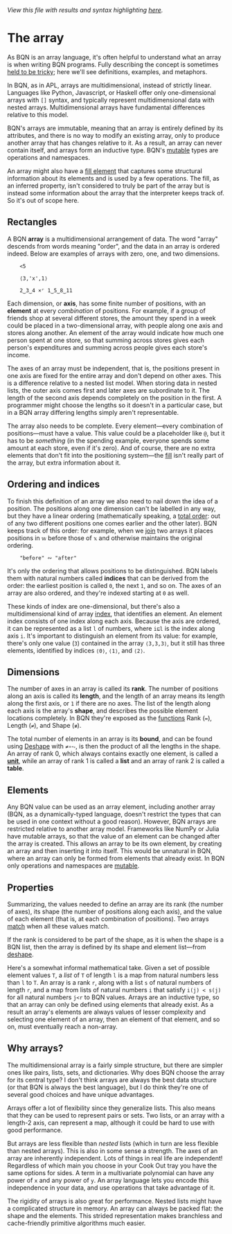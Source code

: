 *View this file with results and syntax highlighting [here](https://mlochbaum.github.io/BQN/doc/array.html).*

# The array

As BQN is an array language, it's often helpful to understand what an array is when writing BQN programs. Fully describing the concept is sometimes [held to be tricky](https://www.jsoftware.com/papers/array.htm); here we'll see definitions, examples, and metaphors.

In BQN, as in APL, arrays are multidimensional, instead of strictly linear. Languages like Python, Javascript, or Haskell offer only one-dimensional arrays with `[]` syntax, and typically represent multidimensional data with nested arrays. Multidimensional arrays have fundamental differences relative to this model.

BQN's arrays are immutable, meaning that an array is entirely defined by its attributes, and there is no way to modify an existing array, only to produce another array that has changes relative to it. As a result, an array can never contain itself, and arrays form an inductive type. BQN's [mutable](lexical.md#mutation) types are operations and namespaces.

An array might also have a [fill element](fill.md) that captures some structural information about its elements and is used by a few operations. The fill, as an inferred property, isn't considered to truly be part of the array but is instead some information about the array that the interpreter keeps track of. So it's out of scope here.

<!--GEN
xt ← ∾˝ Highlight∘•Repr¨ xv ← 3‿2‿6⥊×˜2+3×↕5
xs ← ≢ xv
d ← 64‿36

Ge ← "g"⊸At⊸Enc
g  ← "fill=currentColor|stroke-linecap=round|text-anchor=middle|font-size=14|font-family=BQN,monospace"
dg ← "font-size=24px|opacity=0.9|text-anchor=start"
tg ← "font-size=18px|text-anchor=end"
bg ← "class=bluegreen|stroke-width=3|style=fill:none|opacity=0.8"
gg ← "stroke=currentColor|stroke-width=1.5|opacity=0.1"
pg ← "class=purple|stroke-width=2|style=fill:none"

Text ← ("text" Attr "dy"‿"0.33em"∾Pos)⊸Enc
Line ← "line" Elt ("xy"≍⌜"12")≍˘○⥊ FmtNum
Path ← "path"⊘("path"At⊣) Elt "d"≍○<⊢
Pd ← ·∾∾¨⟜FmtNum
Rd ← Pos∘⊣ ∾ "width"‿"height"≍˘FmtNum∘⊢
Rect ← "rect"⊸At⊸Elt

strd ← (1⊑d) × str ← ×`⌾⌽1+«¯1↓xs
elp ← ⌽ ¯1 (+´∘↓≍⊑) xs (×`⌾⌽1⊸«)⊸×⌾(¯1⊸↓) el ← 2‿0‿3

pad ← 48‿40 ⋄ off ← pad+d+0‿28 ⋄ sh ← ¯4‿0
dim ← pad + ¯1⊑¨ tx‿ty ← off+d× ¯1(⊑{⟨↕𝕨,⥊+⌜´str×↕¨𝕩⟩}↓)xs
bp ← ⥊⌽(21×1.5‿¯1) (+⌾⊑ ≍ -⊸≍∘⊣)˘ 29‿21-⊸≍⊸+ ⍉> 0‿¯1⊸⊏¨tx‿ty

Tr ← {(𝕨⊢⊘(At˜)"g") Attr "transform"‿𝕩}
Tt ← Tr "translate("∾")"∾˜∾⟜","⊸∾´∘FmtNum

axp ← off⊸+¨<˘(⟨tx-⊑off,0⟩-0.35‿1.3×d) ∾ ⍉ (1‿0.3×d) -˜ (0.5‿0×-⊑d)≍strd×↕¨¯1↓xs
axd ← 50∾10(⊢-«)strd

(((-∾+˜)32‿15)+sh∾dim) SVG g Ge ⟨
  "class=code|stroke-width=1.5|rx=12" Rect sh Rd dim
  dg Ge 23‿¯2 Text "Array properties"
  "fill=#7f651c|opacity=0.1"Rect {⟨elp⊑⊸⊑tx,𝕩⟩(- Rd 2×⊢)23≍𝕩-14}2÷˜⊢´dim
  bg Path ("M hv"∾˜⊸∾"m v") Pd bp∾0‿16‿12
  tg Ge (⍉(tx+16)≍⌜ty) Text¨ xt

  ("font-size=18" Tr "rotate(-90)") Enc (-⌾⊑⌽off+d×¯0.9‿5) Text "Axis 0"
  ((off⊣⌾(¯1⊸⊑)elp⊑¨tx‿ty)-d×0‿1.8) Text "Position "∾•Repr ¯1⊑el
  (Tt elp⊑¨tx‿ty) Enc ⟨
    pg Path "M hvh" (Pd∾"z"˙) (÷⟜¯2∾(⊢∾-∘⊏)∘⊢) 0.7‿0.9×d
    (d×0‿¯1.2) Text "Element at "∾1↓∾"‿"⊸∾¨•Repr¨el
    (d×0‿¯0.75) Text "Value "∾•Repr el⊑xv
  ⟩

  "class=yellow" Ge ⟨
    "font-size=22px" Ge (0.7‿0.8‿0.25{(d×0.1‿0.25-(=⊑𝕩)⌽0‿𝕨)+⊑¨𝕩}¨1⌽axp) Text¨ FmtNum xs
    (off-1.1‿1.4×d) Text "Shape"
  ⟩
  "class=bluegreen|font-size=16" Ge (off-0.95‿1.95×d) Text "Rank 3"
  gg Path ∾ axd {o←=⊑𝕩 ⋄ ("M "∾o⊏"VH") Pd 16⊸+⌾(o⊸⊑)(⊑∾𝕨+o¬⊸⊑⊢´) ≍¨´𝕩}¨ axp
  pg Path ∾ axd {(("M "∾3⥊"hv"⌽˜=⊑𝕩)⥊˜≠)⊸Pd ∾∾⟜16‿𝕨‿6¨ ≍¨´𝕩}¨ axp
  ∾{Text⟜("0"⊸+)¨⟜(↕≠) 8+≍¨´𝕩}¨ axp
⟩
-->

## Rectangles

A BQN **array** is a multidimensional arrangement of data. The word "array" descends from words meaning "order", and the data in an array is ordered indeed. Below are examples of arrays with zero, one, and two dimensions.

        <5

        ⟨3,'x',1⟩

        2‿3‿4 ×⌜ 1‿5‿8‿11

Each dimension, or **axis**, has some finite number of positions, with an **element** at every *combination* of positions. For example, if a group of friends shop at several different stores, the amount they spend in a week could be placed in a two-dimensional array, with people along one axis and stores along another. An element of the array would indicate how much one person spent at one store, so that summing across stores gives each person's expenditures and summing across people gives each store's income.

The axes of an array must be independent, that is, the positions present in one axis are fixed for the entire array and don't depend on other axes. This is a difference relative to a nested list model. When storing data in nested lists, the outer axis comes first and later axes are subordinate to it. The length of the second axis depends completely on the position in the first. A programmer might choose the lengths so it doesn't in a particular case, but in a BQN array differing lengths simply aren't representable.

The array also needs to be complete. Every element—every combination of positions—must have a value. This value could be a placeholder like `@`, but it has to be *something* (in the spending example, everyone spends some amount at each store, even if it's zero). And of course, there are no extra elements that don't fit into the positioning system—the [fill](fill.md) isn't really part of the array, but extra information about it.

## Ordering and indices

To finish this definition of an array we also need to nail down the idea of a position. The positions along one dimension can't be labelled in any way, but they have a linear ordering (mathematically speaking, a [total order](https://en.wikipedia.org/wiki/Total_order): out of any two different positions one comes earlier and the other later). BQN keeps track of this order: for example, when we [join](join.md) two arrays it places positions in `𝕨` before those of `𝕩` and otherwise maintains the original ordering.

        "before" ∾ "after"

It's only the ordering that allows positions to be distinguished. BQN labels them with natural numbers called **indices** that can be derived from the order: the earliest position is called `0`, the next `1`, and so on. The axes of an array are also ordered, and they're indexed starting at `0` as well.

These kinds of index are one-dimensional, but there's also a multidimensional kind of array [index](indices.md), that identifies an element. An element index consists of one index along each axis. Because the axis are ordered, it can be represented as a list `l` of numbers, where `i⊑l` is the index along axis `i`. It's important to distinguish an element from its value: for example, there's only one value (`3`) contained in the array `⟨3,3,3⟩`, but it still has three elements, identified by indices `⟨0⟩`, `⟨1⟩`, and `⟨2⟩`.

## Dimensions

The number of axes in an array is called its **rank**. The number of positions along an axis is called its **length**, and the length of an array means its length along the first axis, or `1` if there are no axes. The list of the length along each axis is the array's **shape**, and describes the possible element locations completely. In BQN they're exposed as the [functions](shape.md) Rank (`=`), Length (`≠`), and Shape (`≢`).

The total number of elements in an array is its **bound**, and can be found using [Deshape](reshape.md) with `≠∘⥊`, is then the product of all the lengths in the shape. An array of rank 0, which always contains exactly one element, is called a [**unit**](enclose.md#whats-a-unit), while an array of rank 1 is called a **list** and an array of rank 2 is called a **table**.

## Elements

Any BQN value can be used as an array element, including another array (BQN, as a dynamically-typed language, doesn't restrict the types that can be used in one context without a good reason). However, BQN arrays are restricted relative to another array model. Frameworks like NumPy or Julia have mutable arrays, so that the value of an element can be changed after the array is created. This allows an array to be its own element, by creating an array and then inserting it into itself. This would be unnatural in BQN, where an array can only be formed from elements that already exist. In BQN only operations and namespaces are [mutable](lexical.md#mutation).

## Properties

Summarizing, the values needed to define an array are its rank (the number of axes), its shape (the number of positions along each axis), and the value of each element (that is, at each combination of positions). Two arrays [match](match.md) when all these values match.

If the rank is considered to be part of the shape, as it is when the shape is a BQN list, then the array is defined by its shape and element list—from [deshape](reshape.md).

Here's a somewhat informal mathematical take. Given a set of possible element values `T`, a *list* of `T` of length `l` is a map from natural numbers less than `l` to `T`. An array is a rank `r`, along with a list `s` of natural numbers of length `r`, and a map from lists of natural numbers `i` that satisfy `i(j) < s(j)` for all natural numbers `j<r` to BQN values. Arrays are an inductive type, so that an array can only be defined using elements that already exist. As a result an array's elements are always values of lesser complexity and selecting one element of an array, then an element of that element, and so on, must eventually reach a non-array.

## Why arrays?

The multidimensional array is a fairly simple structure, but there are simpler ones like pairs, lists, sets, and dictionaries. Why does BQN choose the array for its central type? I don't think arrays are always the best data structure (or that BQN is always the best language), but I do think they're one of several good choices and have unique advantages.

Arrays offer a lot of flexibility since they generalize lists. This also means that they can be used to represent pairs or sets. Two lists, or an array with a length-2 axis, can represent a map, although it could be hard to use with good performance.

But arrays are less flexible than *nested* lists (which in turn are less flexible than nested arrays). This is also in some sense a strength. The axes of an array are inherently independent. Lots of things in real life are independent! Regardless of which main you choose in your Cook Out tray you have the same options for sides. A term in a multivariate polynomial can have any power of `x` and any power of `y`. An array language lets you encode this independence in your data, and use operations that take advantage of it.

The rigidity of arrays is also great for performance. Nested lists might have a complicated structure in memory. An array can always be packed flat: the shape and the elements. This strided representation makes branchless and cache-friendly primitive algorithms much easier.
